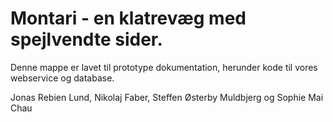# Montari - en klatrevæg med spejlvendte sider.

Denne mappe er lavet til prototype dokumentation, herunder kode til vores webservice og database.

Jonas Rebien Lund, Nikolaj Faber, Steffen Østerby Muldbjerg og Sophie Mai Chau
